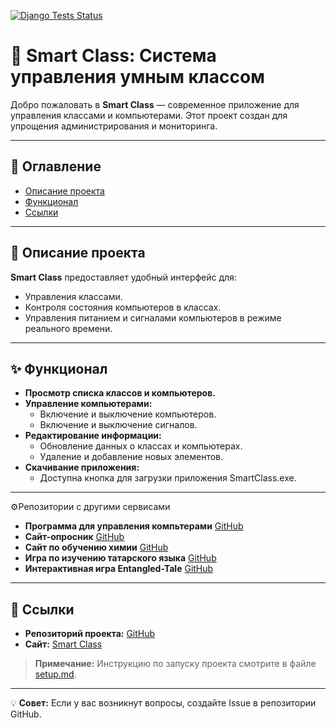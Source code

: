 [![Django Tests Status](https://github.com/12447698/Smart_Class/actions/workflows/django-tests.yml/badge.svg)](https://github.com/12447698/Smart_Class/actions/workflows/django-tests.yml/badge.svg)

# 🚀 Smart Class: Система управления умным классом

Добро пожаловать в **Smart Class** — современное приложение для управления классами и компьютерами. Этот проект создан для упрощения администрирования и мониторинга.

---

## 📖 Оглавление
- [Описание проекта](#-описание-проекта)
- [Функционал](#-функционал)
- [Ссылки](#-ссылки)

---

## 📜 Описание проекта
**Smart Class** предоставляет удобный интерфейс для:
- Управления классами.
- Контроля состояния компьютеров в классах.
- Управления питанием и сигналами компьютеров в режиме реального времени.

---

## ✨ Функционал
- **Просмотр списка классов и компьютеров.**
- **Управление компьютерами:**
  - Включение и выключение компьютеров.
  - Включение и выключение сигналов.
- **Редактирование информации:**
  - Обновление данных о классах и компьютерах.
  - Удаление и добавление новых элементов.
- **Скачивание приложения:**
  - Доступна кнопка для загрузки приложения SmartClass.exe.

--- 

⚙️Репозитории с другими сервисами
- **Программа для управления компьтерами** [GitHub](https://github.com/124476/Smart_Class_program)
- **Сайт-опросник** [GitHub](https://github.com/124476/Askly/)
- **Сайт по обучению химии** [GitHub](https://github.com/124476/Mahjong_chemistry)
- **Игра по изучению татарского языка** [GitHub](https://github.com/124476/Tatarlango)
- **Интерактивная игра Entangled-Tale** [GitHub](https://github.com/124476/Entangled-Tale)

---

## 🔗 Ссылки
- **Репозиторий проекта:** [GitHub](https://github.com/124476/Smart_Class)
- **Сайт:** [Smart Class](https://SchoolDigital.pythonanywhere.com/)

> **Примечание:** Инструкцию по запуску проекта смотрите в файле [setup.md](setup.md).

---

💡 **Совет:** Если у вас возникнут вопросы, создайте Issue в репозитории GitHub.
